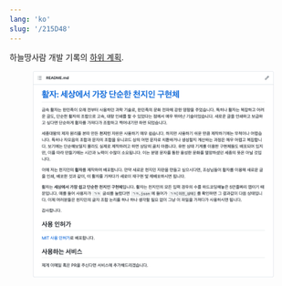 ```yaml
---
lang: 'ko'
slug: '/215D48'
---
```


하늘땅사람 개발 기록의 [하위 계획](./../.././docs/pages/Subproject.md).


<figure>

![CD56C6.png](./../.././docs/assets/CD56C6.png)


</figure>

<head>
  <html lang="ko-KR"/>
</head>
